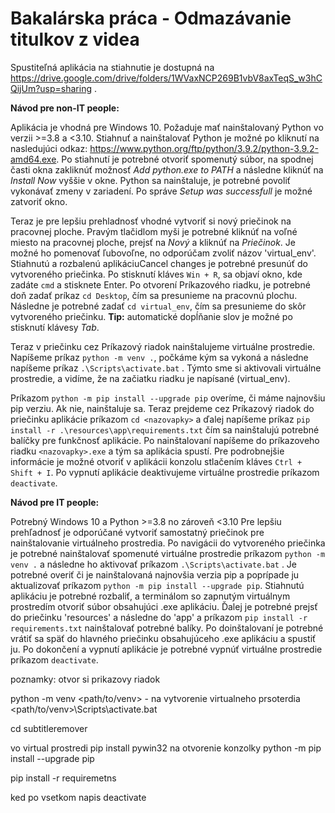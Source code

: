# Bakalárska práca - Odmazávanie titulkov z videa

Spustiteľná aplikácia na stiahnutie je dostupná na https://drive.google.com/drive/folders/1WVaxNCP269B1vbV8axTeqS_w3hCQijUm?usp=sharing .

<b>Návod pre non-IT people:</b>

Aplikácia je vhodná pre Windows 10. Požaduje mať nainštalovaný Python vo verzii >=3.8 a <3.10. Stiahnuť a nainštalovať Python je možné po kliknutí na nasledujúci odkaz: https://www.python.org/ftp/python/3.9.2/python-3.9.2-amd64.exe. Po stiahnutí je potrebné otvoriť spomenutý súbor, na spodnej časti okna zakliknúť možnosť <i>Add python.exe to PATH</i> a následne kliknúť na <i>Install Now</i> vyššie v okne. Python sa nainštaluje, je potrebné povoliť vykonávať zmeny v zariadení. Po správe <i>Setup was successfull</i> je možné zatvoriť okno.

Teraz je pre lepšiu prehladnosť vhodné vytvoriť si nový priečinok na pracovnej ploche. Pravým tlačidlom myši je potrebné kliknúť na voľné miesto na pracovnej ploche, prejsť na <i>Nový</i> a kliknúť na <i>Priečinok</i>. Je možné ho pomenovať ľubovoľne, no odporúčam zvoliť názov 'virtual_env'. Stiahnutú a rozbalenú aplikáciuCancel changes je potrebné presunúť do vytvoreného priečinka. Po stisknutí kláves `Win + R`, sa objaví okno, kde zadáte `cmd` a stisknete Enter. Po otvorení Príkazového riadku, je potrebné doň zadať príkaz `cd Desktop`, čím sa presunieme na pracovnú plochu. Následne je potrebné zadať `cd virtual_env`, čím sa presunieme do skôr vytvoreného priečinku. <b>Tip:</b> automatické dopĺňanie slov je možné po stisknutí klávesy <i>Tab</i>.

Teraz v priečinku cez Príkazový riadok nainštalujeme virtuálne prostredie. Napíšeme príkaz `python -m venv .`, počkáme kým sa vykoná a následne napíšeme príkaz `.\Scripts\activate.bat` . Týmto sme si aktivovali virtuálne prostredie, a vidíme, že na začiatku riadku je napísané (virtual_env).

Príkazom `python -m pip install --upgrade pip` overíme, či máme najnovšiu pip verziu. Ak nie, nainštaluje sa. Teraz prejdeme cez Príkazový riadok do priečinku aplikácie príkazom `cd <nazovapky>` a ďalej napíšeme príkaz `pip install -r .\resources\app\requirements.txt` čím sa nainštalujú potrebné balíčky pre funkčnosť aplikácie. Po nainštalovaní napíšeme do príkazoveho riadku `<nazovapky>.exe` a tým sa aplikácia spustí. Pre podrobnejšie informácie je možné otvoriť v aplikácii konzolu stlačením kláves `Ctrl + Shift + I`. Po vypnutí aplikácie deaktivujeme virtuálne prostredie príkazom `deactivate`.


<b>Návod pre IT people:</b>

Potrebný Windows 10 a Python >=3.8 no zároveň <3.10
Pre lepšiu prehľadnosť je odporúčané vytvoriť samostatný priečinok pre nainštalovanie virtuálneho prostredia.
Po navigácii do vytvoreného priečinka je potrebné nainštalovať spomenuté virtuálne prostredie príkazom `python -m venv .` a následne ho aktivovať príkazom `.\Scripts\activate.bat` . Je potrebné overiť či je nainštalovaná najnovšia verzia pip a poprípade ju aktualizovať príkazom `python -m pip install --upgrade pip`.  Stiahnutú aplikáciu je potrebné rozbaliť, a terminálom so zapnutým virtuálnym prostredím otvoriť súbor obsahujúci .exe aplikáciu. Ďalej je potrebné prejsť do priečinku 'resources' a následne do 'app' a príkazom `pip install -r requirements.txt` nainštalovať potrebné balíky. Po doinštalovaní je potrebné vrátiť sa späť do hlavného priečinku obsahujúceho .exe aplikáciu a spustiť ju. Po dokončení a vypnutí  aplikácie je potrebné vypnúť virtuálne prostredie príkazom `deactivate`.






poznamky:
otvor si prikazovy riadok 

python -m venv <path/to/venv> - na vytvorenie virtualneho prsoterdia
<path/to/venv>\Scripts\activate.bat

cd subtitleremover

vo virtual prostredi pip install pywin32 na otvorenie konzolky
python -m pip install --upgrade pip

pip install -r requiremetns

ked po vsetkom napis deactivate
